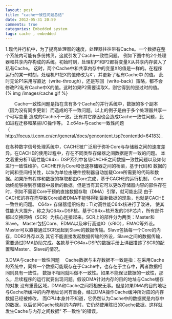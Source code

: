 ```yaml
---
layout: post
title: "cache一致性问题总结"
date: 2012-05-31 20:59
comments: true
categories: Embedded system
tags: cache , embedded
---
```


1.现代并行机中，为了提高处理器的速度，处理器往往带有Cache。一个数据在整个系统内可能有多份拷贝，这就引发了Cache一致性问题。
例如下图中的2个处理器和共享内存构成的系统。初始时刻，处理机P1和P2都将变量X从共享内存装入了私有Cache。
这时，两个Cache中和共享内存中的变量X的值是一样的。在程序运行的某一时刻，处理机P1把X的值修改为X'，并更新了私有Cache中 的值。
此时无论P1采用写直达（write-through），还是写回（write-back）策略，都不会修改P2私有Cache中X的值。这时如果P2需要读取X，则它得到的是过时的值。   
{% img  /images/cache.gif %} 
<!--more-->
　　Cache一致性问题是指在含有多个Cache的并行系统中，数据的多个副本（因为没有同步更新）而造成的不一致问题。以上的例子是由于多个处理器共享一个可写变量
造成的Cache不一致。还有其它原因也会造成Cache一致性问题，比如进程迁移和某些I/O操作等。
2.c64x+与cache一致性问题（http://focus.ti.com.cn/cn/general/docs/gencontent.tsp?contentId=64183）

在各种数字信号处理系统中，CACHE被广泛用于弥补Core与存储器之间的速度差异。在CACHE的使用过程中，存在不同类型存储器之间数据是否一致的问题。
本文着重分析TI高性能C64x+ DSP系列中各级CACHE之间数据一致性问题以及如何进行一致性维护。CACHE作为Core和低速存储器之间的桥梁，基于代码和
数据的时间和空间相关性，以块为单位由硬件控制器自动加载Core所需要的代码和数据。如果所有程序和数据的存取都由Core完成，基于CACHE的运行机制，
Core始终能够得到存储器中最新的数据。但是当有其它可以更改存储器内容的部件存在时，例如不需要Core干预的直接数据存取（DMA）引擎，就可能出现
由于CACHE的存在而导致Core或者DMA不能够得到最新数据的现象，也就是CACHE一致性的问题。 C64x+ 存储器组织结构：TI对高性能C64x核进行了改进，
使其性能大大提升，称之为C64x+DSP核。基于C64x+核开发的DSP芯片，所有部件都以交换网络（SCR）为核心连接起来。SCR上的部件分为两类：Master和Slave。
Master包括Core、EDMA以及串行高速IO（sRIO），EMAC等外设。Master可以直接通过SCR发起到Slave的数据传输。Slave包括每一个Core的内存，DDR2外存以及
其它不能直接发起数据传输的外设，Slave之间的数据传输，需要通过DMA协助完成。各款基于C64x+DSP的数据手册上详细描述了SCR的配置和Master、Slave的情况。

3.DMA与cache一致性问题
　Cache数据与主存数据不一致是指：在采用Cache的系统中，同样一个数据可能既存在于Cache中，也存在于主存中，两者数据相同则具有一致性，
数据不相同就叫做不一致性。如果不能保证数据的一致性，那么，后续程序的运行就要出现问题。假设DMA针对内存的目的地址与Cache缓存的对象
没有重叠区域，DMA和Cache之间将相安无事。但是如果DMA的目的地址与Cache所缓冲的内存地址访问有重叠，经过DMA操作Cache缓冲所对应的内存数据已经被修改，
而CPU本身并不知道，它仍然认为Cache中的数据就是内存中的数据，以后访问Cache映射的内存时，它仍然使用陈旧的Cache数据。这样就发生Cache与内存之间数据“
不一致性”的错误。